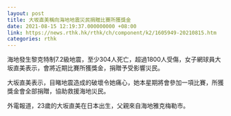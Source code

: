 ```yaml
---
layout: post
title: 大坂直美稱向海地地震災民捐贈比賽所獲獎金
date: 2021-08-15 12:19:37.000000000 +08:00
link: https://news.rthk.hk/rthk/ch/component/k2/1605949-20210815.htm
categories: rthk
---
```


海地發生黎克特制7.2級地震，至少304人死亡，超過1800人受傷，女子網球員大坂直美表示，會將近期比賽所獲獎金，捐贈予受影響災民。

大坂直美表示，目睹地震造成的破壞令她痛心，她本星期將會參加一項比賽，所獲獎金會全部捐贈，協助救援海地災民。

外電報道，23歲的大坂直美在日本出生，父親來自海地雅克梅勒市。
